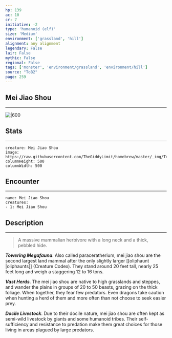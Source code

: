```yaml
---
hp: 139
ac: 10
cr: 7
initiative: -2
type: 'humanoid (elf)'    
size: 'Medium'
environment: ['grassland', 'hill']
alignment: any alignment
legendary: False
lair: False
mythic: False
regional: False
tags: ['monster', 'environment/grassland', 'environment/hill']
source: "ToB2"
page: 259
---
```


## Mei Jiao Shou
---

![|600](https://raw.githubusercontent.com/TheGiddyLimit/homebrew/master/_img/ToB2/creature/Mei%20Jiao%20Shou.webp)

## Stats
---

```statblock
creature: Mei Jiao Shou
image: https://raw.githubusercontent.com/TheGiddyLimit/homebrew/master/_img/ToB2/creature/token/Mei%20Jiao%20Shou%20%28Token%29.png
columnHeight: 500
columnWidth: 500
```

## Encounter
---

```encounter-table
name: Mei Jiao Shou
creatures:
- 1: Mei Jiao Shou
```

## Description
---
>A massive mammalian herbivore with a long neck and a thick, pebbled hide.

**_Towering Megafauna_**. Also called paraceratherium, mei jiao shou are the second largest land mammal after the only slightly larger [[oliphaunt \|oliphaunts]] (Creature Codex). They stand around 20 feet tall, nearly 25 feet long and weigh a staggering 12 to 16 tons.

**_Vast Herds_**. The mei jiao shou are native to high grasslands and steppes, and wander the plains in groups of 20 to 50 beasts, grazing on the thick foliage. When together, they fear few predators. Even dragons take caution when hunting a herd of them and more often than not choose to seek easier prey.

**_Docile Livestock_**. Due to their docile nature, mei jiao shou are often kept as semi-wild livestock by giants and some humanoid tribes. Their self-sufficiency and resistance to predation make them great choices for those living in areas plagued by large predators.






